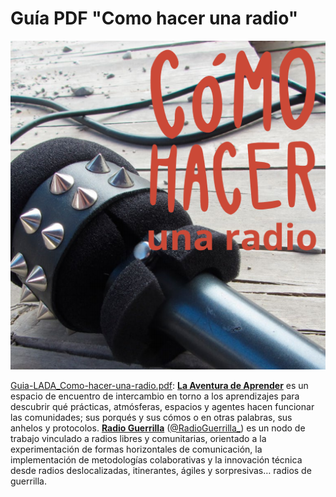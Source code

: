 
# Guía PDF "Como hacer una radio"

![](res/Guia-LADA_Como-hacer-una-radio_portada.PNG)

[Guia-LADA_Como-hacer-una-radio.pdf](res/Guia-LADA_Como-hacer-una-radio.pdf): **[La Aventura de Aprender](http://laaventuradeaprender.educalab.es/)** es un espacio de encuentro de intercambio en torno a los aprendizajes para descubrir qué prácticas, atmósferas, espacios y agentes hacen funcionar las comunidades; sus porqués y sus cómos o en otras palabras, sus anhelos y protocolos. **[Radio Guerrilla](http://www.radioguerrilla.org/)**  ([@RadioGuerrilla_](https://twitter.com/RadioGuerrilla_)) es un nodo de trabajo vinculado a radios libres y comunitarias, orientado a la experimentación de formas horizontales de comunicación, la implementación de metodologías colaborativas y la innovación técnica desde radios deslocalizadas, itinerantes, ágiles y sorpresivas… radios de guerrilla.
